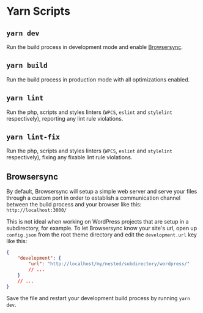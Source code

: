 # Yarn Scripts

## `yarn dev`

Run the build process in development mode and enable [Browsersync](#browsersync).

## `yarn build`

Run the build process in production mode with all optimizations enabled.

## `yarn lint`

Run the php, scripts and styles linters (`WPCS`, `eslint` and `stylelint` respectively), reporting any lint rule violations.

## `yarn lint-fix`

Run the php, scripts and styles linters (`WPCS`, `eslint` and `stylelint` respectively), fixing any fixable lint rule violations.

## Browsersync

By default, Browsersync will setup a simple web server and serve your files through a custom port in order to establish a communication channel between the build process and your browser like this:
`http://localhost:3000/`

This is not ideal when working on WordPress projects that are setup in a subdirectory, for example.
To let Browsersync know your site's url, open up `config.json` from the root theme directory and edit the `development.url` key like this:
```json
{
    "development": {
        "url": "http://localhost/my/nested/subdirectory/wordpress/"
        // ...
    }
    // ...
}
```
Save the file and restart your development build process by running `yarn dev`.

